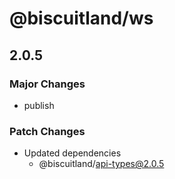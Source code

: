 # @biscuitland/ws

## 2.0.5

### Major Changes

-   publish

### Patch Changes

-   Updated dependencies
    -   @biscuitland/api-types@2.0.5
